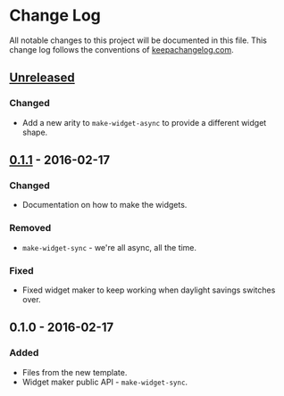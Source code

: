 # Change Log
All notable changes to this project will be documented in this file. This change log follows the conventions of [keepachangelog.com](http://keepachangelog.com/).

## [Unreleased][unreleased]
### Changed
- Add a new arity to `make-widget-async` to provide a different widget shape.

## [0.1.1] - 2016-02-17
### Changed
- Documentation on how to make the widgets.

### Removed
- `make-widget-sync` - we're all async, all the time.

### Fixed
- Fixed widget maker to keep working when daylight savings switches over.

## 0.1.0 - 2016-02-17
### Added
- Files from the new template.
- Widget maker public API - `make-widget-sync`.

[unreleased]: https://github.com/your-name/wren-relsys/compare/0.1.1...HEAD
[0.1.1]: https://github.com/your-name/wren-relsys/compare/0.1.0...0.1.1
